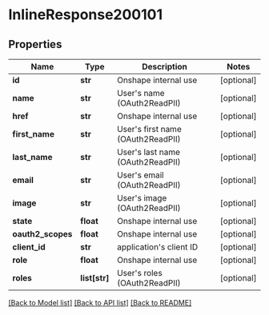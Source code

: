 # InlineResponse200101

## Properties
Name | Type | Description | Notes
------------ | ------------- | ------------- | -------------
**id** | **str** | Onshape internal use | [optional] 
**name** | **str** | User&#39;s name (OAuth2ReadPII) | [optional] 
**href** | **str** | Onshape internal use | [optional] 
**first_name** | **str** | User&#39;s first name (OAuth2ReadPII) | [optional] 
**last_name** | **str** | User&#39;s last name (OAuth2ReadPII) | [optional] 
**email** | **str** | User&#39;s email (OAuth2ReadPII) | [optional] 
**image** | **str** | User&#39;s image (OAuth2ReadPII) | [optional] 
**state** | **float** | Onshape internal use | [optional] 
**oauth2_scopes** | **float** | Onshape internal use | [optional] 
**client_id** | **str** | application&#39;s client ID | [optional] 
**role** | **float** | Onshape internal use | [optional] 
**roles** | **list[str]** | User&#39;s roles (OAuth2ReadPII) | [optional] 

[[Back to Model list]](../README.md#documentation-for-models) [[Back to API list]](../README.md#documentation-for-api-endpoints) [[Back to README]](../README.md)


